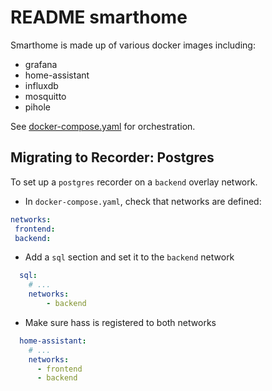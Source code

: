 # README smarthome

Smarthome is made up of various docker images including:
* grafana
* home-assistant
* influxdb
* mosquitto
* pihole

See [docker-compose.yaml](docker-compose.yaml) for orchestration.

## Migrating to Recorder: Postgres

To set up a `postgres` recorder on a `backend` overlay network.

* In `docker-compose.yaml`,  check that networks are defined:

```yaml
networks:
 frontend:
 backend:

```

* Add a `sql` section and set it to the `backend` network

```yaml
  sql:
  	# ...
    networks:
    	- backend
```

* Make sure hass is registered to both networks

```yaml
  home-assistant:
  	# ...
    networks:
      - frontend
      - backend
```


